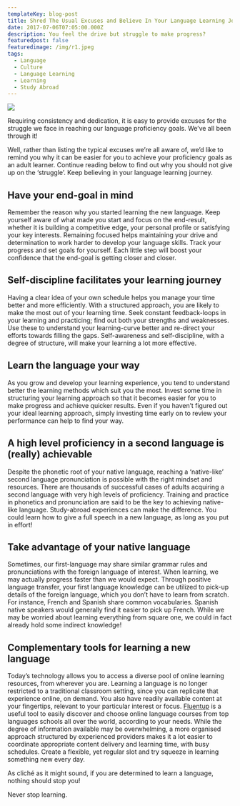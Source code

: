 ```yaml
---
templateKey: blog-post
title: Shred The Usual Excuses and Believe In Your Language Learning Journey
date: 2017-07-06T07:05:00.000Z
description: You feel the drive but struggle to make progress?
featuredpost: false
featuredimage: /img/r1.jpeg
tags:
  - Language
  - Culture
  - Language Learning
  - Learning
  - Study Abroad
---
```

![](/img/r1.jpeg)

Requiring consistency and dedication, it is easy to provide excuses for the struggle we face in reaching our language proficiency goals. We’ve all been through it!



Well, rather than listing the typical excuses we’re all aware of, we’d like to remind you why it can be easier for you to achieve your proficiency goals as an adult learner. Continue reading below to find out why you should not give up on the ‘struggle’. Keep believing in your language learning journey.

## Have your end-goal in mind

Remember the reason why you started learning the new language. Keep yourself aware of what made you start and focus on the end-result, whether it is building a competitive edge, your personal profile or satisfying your key interests. Remaining focused helps maintaining your drive and determination to work harder to develop your language skills. Track your progress and set goals for yourself. Each little step will boost your confidence that the end-goal is getting closer and closer.

## Self-discipline facilitates your learning journey

Having a clear idea of your own schedule helps you manage your time better and more efficiently. With a structured approach, you are likely to make the most out of your learning time. Seek constant feedback-loops in your learning and practicing; find out both your strengths and weaknesses. Use these to understand your learning-curve better and re-direct your efforts towards filling the gaps. Self-awareness and self-discipline, with a degree of structure, will make your learning a lot more effective.



## Learn the language your way

As you grow and develop your learning experience, you tend to understand better the learning methods which suit you the most. Invest some time in structuring your learning approach so that it becomes easier for you to make progress and achieve quicker results. Even if you haven’t figured out your ideal learning approach, simply investing time early on to review your performance can help to find your way.



## A high level proficiency in a second language is (really) achievable

Despite the phonetic root of your native language, reaching a ‘native-like’ second language pronunciation is possible with the right mindset and resources. There are thousands of successful cases of adults acquiring a second language with very high levels of proficiency. Training and practice in phonetics and pronunciation are said to be the key to achieving native-like language. Study-abroad experiences can make the difference. You could learn how to give a full speech in a new language, as long as you put in effort!

## 

## Take advantage of your native language

Sometimes, our first-language may share similar grammar rules and pronunciations with the foreign language of interest. When learning, we may actually progress faster than we would expect. Through positive language transfer, your first language knowledge can be utilized to pick-up details of the foreign language, which you don’t have to learn from scratch. For instance, French and Spanish share common vocabularies. Spanish native speakers would generally find it easier to pick up French. While we may be worried about learning everything from square one, we could in fact already hold some indirect knowledge!

## 

## Complementary tools for learning a new language

Today’s technology allows you to access a diverse pool of online learning resources, from wherever you are. Learning a language is no longer restricted to a traditional classroom setting, since you can replicate that experience online, on demand. You also have readily available content at your fingertips, relevant to your particular interest or focus. [Fluentup](https://fluentup.com/) is a useful tool to easily discover and choose online language courses from top languages schools all over the world, according to your needs. While the degree of information available may be overwhelming, a more organised approach structured by experienced providers makes it a lot easier to coordinate appropriate content delivery and learning time, with busy schedules. Create a flexible, yet regular slot and try squeeze in learning something new every day.



As cliché as it might sound, if you are determined to learn a language, nothing should stop you!



Never stop learning.
